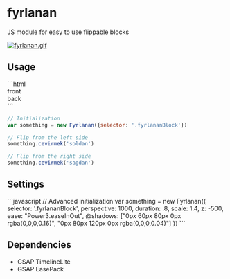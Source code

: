 <h1>fyrlanan</h1>

<p>JS module for easy to use flippable blocks</p>

[![fyrlanan.gif](https://s21.postimg.org/yesd5ijw7/fyrlanan.gif)](https://postimg.org/image/vkp7s2hpv/)

<h2>Usage</h2>
```html
<div>
  <div class="fyrlananBlock">
    <div>
      front
    </div>
    <div>
      back
    </div>
  </div>
</div>
```

```javascript
// Initialization
var something = new Fyrlanan({selector: '.fyrlananBlock'})

// Flip from the left side
something.cevirmek('soldan')

// Flip from the right side
something.cevirmek('sagdan')
```

<h2>Settings</h2>
```javascript
// Advanced initialization
var something = new Fyrlanan({
  selector: '.fyrlananBlock',
  perspective: 1000,
  duration: .8,
  scale: 1.4,
  z: -500,
  ease: "Power3.easeInOut",
  @shadows: ["0px 60px 80px 0px rgba(0,0,0,0.16)", "0px 80px 120px 0px rgba(0,0,0,0.04)"]
})
```

<h2>Dependencies</h2>

* GSAP TimelineLite
* GSAP EasePack
